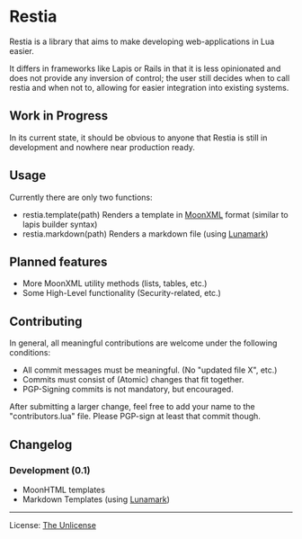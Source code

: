 Restia
================================================================================

Restia is a library that aims to make developing web-applications in Lua easier.

It differs in frameworks like Lapis or Rails in that it is less opinionated and
does not provide any inversion of control; the user still decides when to call
restia and when not to, allowing for easier integration into existing systems.

Work in Progress
--------------------------------------------------------------------------------

In its current state, it should be obvious to anyone that Restia is still in
development and nowhere near production ready.

Usage
--------------------------------------------------------------------------------

Currently there are only two functions:

- restia.template(path)
	Renders a template in [MoonXML][moonxml] format (similar to lapis builder syntax)
- restia.markdown(path)
	Renders a markdown file (using [Lunamark][lunamark])

Planned features
--------------------------------------------------------------------------------

- More MoonXML utility methods (lists, tables, etc.)
- Some High-Level functionality (Security-related, etc.)

Contributing
--------------------------------------------------------------------------------

In general, all meaningful contributions are welcome
under the following conditions:

- All commit messages must be meaningful. (No "updated file X", etc.)
- Commits must consist of (Atomic) changes that fit together.
- PGP-Signing commits is not mandatory, but encouraged.

After submitting a larger change, feel free to add your name to the
"contributors.lua" file. Please PGP-sign at least that commit though.

Changelog
--------------------------------------------------------------------------------

### Development (0.1)

- MoonHTML templates
- Markdown Templates (using [Lunamark][lunamark])

----

License: [The Unlicense][unlicense]

[moonxml]:   https://github.com/darkwiiplayer/moonxml "MoonXML"
[lunamark]:  https://github.com/jgm/lunamark "Lunamark"
[unlicense]: https://unlicense.org "The Unlicense"

